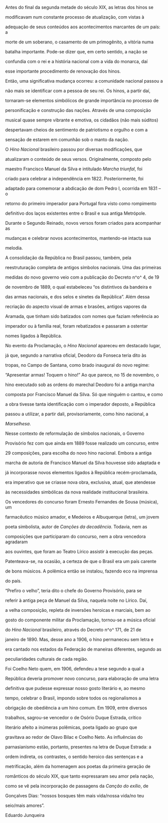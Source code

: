 

Antes do final da segunda metade do século XIX, as letras dos hinos se

modificavam num constante processo de atualização, com vistas à

adequação de seus conteúdos aos acontecimentos marcantes de um país: a

morte de um soberano, o casamento de um primogênito, a vitória numa

batalha importante. Pode-se dizer que, em certo sentido, a nação se

confundia com o rei e a história nacional com a vida do monarca, daí

esse importante procedimento de renovação dos hinos.



Então, uma significativa mudança ocorreu: a comunidade nacional passou a

não mais se identificar com a pessoa de seu rei. Os hinos, a partir daí,

tornaram-se elementos simbólicos de grande importância no processo de

personificação e construção das nações. Através de uma composição

musical quase sempre vibrante e emotiva, os cidadãos (não mais súditos)

despertavam cheios de sentimento de patriotismo e orgulho e com a

sensação de estarem em comunhão sob o manto da nação.



O *Hino Nacional* brasileiro passou por diversas modificações, que

atualizaram o conteúdo de seus versos. Originalmente, composto pelo

maestro Francisco Manuel da Silva e intitulado *Marcha triunfal*, foi

criado para celebrar a independência em 1822. Posteriormente, foi

adaptado para comemorar a abdicação de dom Pedro I, ocorrida em 1831 – o

retorno do primeiro imperador para Portugal fora visto como rompimento

definitivo dos laços existentes entre o Brasil e sua antiga Metrópole.

Durante o Segundo Reinado, novos versos foram criados para acompanhar as

mudanças e celebrar novos acontecimentos, mantendo-se intacta sua

melodia.



A consolidação da República no Brasil passou, também, pela

reestruturação completa de antigos símbolos nacionais. Uma das primeiras

medidas do novo governo veio com a publicação do Decreto n^o^ 4, de 19

de novembro de 1889, o qual estabeleceu “os distintivos da bandeira e

das armas nacionais, e dos selos e sinetes da República”. Além dessa

recriação do aspecto visual de armas e brasões, antigos vapores da

Aramada, que tinham sido batizados com nomes que faziam referência ao

imperador ou à família real, foram rebatizados e passaram a ostentar

nomes ligados à República.



No evento da Proclamação, o *Hino Nacional* apareceu em destacado lugar,

já que, segundo a narrativa oficial, Deodoro da Fonseca teria dito às

tropas, no Campo de Santana, como brado inaugural do novo regime:

“Apresentar armas! Toquem o hino!” Ao que parece, no 15 de novembro, o

hino executado sob as ordens do marechal Deodoro foi a antiga marcha

composta por Francisco Manuel da Silva. Só que ninguém o cantou, e como

a obra tivesse tanta identificação com o imperador deposto, a República

passou a utilizar, a partir dali, provisoriamente, como hino nacional, a

*Marselhesa*.



Nesse contexto de reformulação de símbolos nacionais, o Governo

Provisório fez com que ainda em 1889 fosse realizado um concurso, entre

29 composições, para escolha do novo hino nacional. Embora a antiga

marcha de autoria de Francisco Manuel da Silva houvesse sido adaptada e

já incorporasse novos elementos ligados à República recém-proclamada,

era imperativo que se criasse nova obra, exclusiva, atual, que atendesse

às necessidades simbólicas da nova realidade institucional brasileira.



Os vencedores do concurso foram Ernesto Fernandes de Sousa (música), um

farmacêutico músico amador, e Medeiros e Albuquerque (letra), um jovem

poeta simbolista, autor de *Canções da decadência*. Todavia, nem as

composições que participaram do concurso, nem a obra vencedora agradaram

aos ouvintes, que foram ao Teatro Lírico assistir à execução das peças.

Patenteava-se, na ocasião, a certeza de que o Brasil era um país carente

de bons músicos. A polêmica então se instalou, fazendo eco na imprensa

do país.



“Prefiro o velho”, teria dito o chefe do Governo Provisório, para se

referir à antiga peça de Manuel da Silva, naquela noite no Lírico. Daí,

a velha composição, repleta de inversões heroicas e marciais, bem ao

gosto do componente militar da Proclamação, tornou-se a música oficial

do *Hino Nacional* brasileiro, através do Decreto n^o^ 171, de 21 de

janeiro de 1890. Mas, desse ano a 1906, o hino permaneceu sem letra e

era cantado nos estados da Federação de maneiras diferentes, segundo as

peculiaridades culturais de cada região.



Foi Coelho Neto quem, em 1906, defendeu a tese segundo a qual a

República deveria promover novo concurso, para elaboração de uma letra

definitiva que pudesse expressar nosso gosto literário e, ao mesmo

tempo, celebrar o Brasil, impondo sobre todos os regionalismos a

obrigação de obediência a um hino comum. Em 1909, entre diversos

trabalhos, sagrou-se vencedor o de Osório Duque Estrada, crítico

literário afeito a inúmeras polêmicas, poeta ligado ao grupo que

gravitava ao redor de Olavo Bilac e Coelho Neto. As influências do

parnasianismo estão, portanto, presentes na letra de Duque Estrada: a

ordem indireta, os contrastes, o sentido heroico das sentenças e a

metrificação, além da homenagem aos poetas da primeira geração de

românticos do século XIX, que tanto expressaram seu amor pela nação,

como se vê pela incorporação de passagens da *Canção do exílio*, de

Gonçalves Dias: “nossos bosques têm mais vida/nossa vida/no teu

seio/mais amores”.



Eduardo Junqueira



